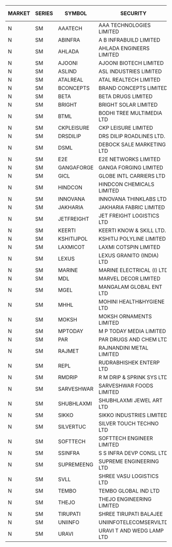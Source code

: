 


| MARKET | SERIES | SYMBOL | SECURITY | PREV CL PR | OPEN PRICE | HIGH PRICE | LOW PRICE | CLOSE PRICE | NET TRDVAL | NET TRDQTY | CORP IND | HI 52 WK | LO 52 WK |
| ----- | ----- | ----- | ----- | ----- | ----- | ----- | ----- | ----- | ----- | ----- | ----- | ----- | ----- |
| N | SM | AAATECH | AAA TECHNOLOGIES LIMITED | 42.30 | 42.30 | 44.95 | 42.25 | 44.25 | 1689450.00 | 39000 |  | 44.95 | 42.25 |
| N | SM | ABINFRA | A B INFRABUILD LIMITED | 6.65 | 6.35 | 6.35 | 6.35 | 6.35 | 25400.00 | 4000 |  | 17.90 | 6.35 |
| N | SM | AHLADA | AHLADA ENGINEERS LIMITED | 44.00 | 44.00 | 44.00 | 43.00 | 43.00 | 263000.00 | 6000 |  | 69.95 | 36.30 |
| N | SM | AJOONI | AJOONI BIOTECH LIMITED | 32.50 | 32.00 | 32.90 | 32.00 | 32.90 | 259600.00 | 8000 |  | 36.50 | 6.35 |
| N | SM | ASLIND | ASL INDUSTRIES LIMITED | 8.00 | 8.40 | 8.40 | 8.40 | 8.40 | 33600.00 | 4000 |  | 11.20 | 4.75 |
| N | SM | ATALREAL | ATAL REALTECH LIMITED | 47.85 | 49.00 | 49.00 | 49.00 | 49.00 | 78400.00 | 1600 |  | 51.00 | 47.85 |
| N | SM | BCONCEPTS | BRAND CONCEPTS LIMITED | 16.40 | 17.00 | 17.20 | 17.00 | 17.20 | 102600.00 | 6000 |  | 31.85 | 13.70 |
| N | SM | BETA | BETA DRUGS LIMITED | 114.10 | 119.00 | 119.00 | 111.15 | 111.15 | 184120.00 | 1600 |  | 140.80 | 37.00 |
| N | SM | BRIGHT | BRIGHT SOLAR LIMITED | 6.30 | 6.10 | 6.50 | 6.05 | 6.50 | 55950.00 | 9000 |  | 17.15 | 4.70 |
| N | SM | BTML | BODHI TREE MULTIMEDIA LTD | 89.95 | 83.05 | 84.00 | 83.05 | 84.00 | 301260.00 | 3600 |  | 91.50 | 74.50 |
| N | SM | CKPLEISURE | CKP LEISURE LIMITED | 2.90 | 2.80 | 2.80 | 2.80 | 2.80 | 44800.00 | 16000 |  | 7.55 | 2.80 |
| N | SM | DRSDILIP | DRS DILIP ROADLINES LTD. | 70.95 | 71.00 | 71.00 | 71.00 | 71.00 | 113600.00 | 1600 |  | 78.00 | 60.00 |
| N | SM | DSML | DEBOCK SALE MARKETING LTD | 20.15 | 19.15 | 20.70 | 19.15 | 20.40 | 601200.00 | 30000 |  | 20.70 | 3.50 |
| N | SM | E2E | E2E NETWORKS LIMITED | 34.80 | 35.00 | 35.50 | 35.00 | 35.50 | 141000.00 | 4000 |  | 57.95 | 13.30 |
| N | SM | GANGAFORGE | GANGA FORGING LIMITED | 20.50 | 19.40 | 21.00 | 19.40 | 20.30 | 724800.00 | 36000 |  | 21.00 | 8.70 |
| N | SM | GICL | GLOBE INTL CARRIERS LTD | 20.90 | 20.85 | 20.90 | 20.85 | 20.90 | 250500.00 | 12000 |  | 23.80 | 14.20 |
| N | SM | HINDCON | HINDCON CHEMICALS LIMITED | 18.90 | 19.50 | 19.50 | 19.50 | 19.50 | 156000.00 | 8000 |  | 20.65 | 8.05 |
| N | SM | INNOVANA | INNOVANA THINKLABS LTD. | 77.10 | 78.10 | 78.10 | 78.10 | 78.10 | 78100.00 | 1000 |  | 326.40 | 70.25 |
| N | SM | JAKHARIA | JAKHARIA FABRIC LIMITED | 154.05 | 162.00 | 162.00 | 162.00 | 162.00 | 129600.00 | 800 |  | 188.00 | 148.25 |
| N | SM | JETFREIGHT | JET FREIGHT LOGISTICS LTD | 14.55 | 13.85 | 13.85 | 13.85 | 13.85 | 110800.00 | 8000 |  | 20.60 | 11.90 |
| N | SM | KEERTI | KEERTI KNOW & SKILL LTD. | 32.50 | 32.50 | 32.50 | 32.50 | 32.50 | 201500.00 | 6200 |  | 81.65 | 23.65 |
| N | SM | KSHITIJPOL | KSHITIJ POLYLINE LIMITED | 23.00 | 23.00 | 25.00 | 23.00 | 25.00 | 288000.00 | 12000 |  | 37.50 | 19.20 |
| N | SM | LAXMICOT | LAXMI COTSPIN LIMITED | 9.10 | 8.95 | 8.95 | 8.95 | 8.95 | 107400.00 | 12000 |  | 11.75 | 5.80 |
| N | SM | LEXUS | LEXUS GRANITO (INDIA) LTD | 8.25 | 8.65 | 8.65 | 8.65 | 8.65 | 25950.00 | 3000 |  | 17.35 | 4.55 |
| N | SM | MARINE | MARINE ELECTRICAL (I) LTD | 169.00 | 173.00 | 173.00 | 170.00 | 170.50 | 1373000.00 | 8000 |  | 198.00 | 78.00 |
| N | SM | MDL | MARVEL DECOR LIMITED | 21.00 | 22.00 | 22.05 | 22.00 | 22.05 | 88100.00 | 4000 |  | 28.60 | 16.50 |
| N | SM | MGEL | MANGALAM GLOBAL ENT LTD | 40.50 | 41.00 | 41.00 | 41.00 | 41.00 | 246000.00 | 6000 |  | 65.10 | 38.00 |
| N | SM | MHHL | MOHINI HEALTH&HYGIENE LTD | 18.05 | 18.95 | 18.95 | 18.95 | 18.95 | 227400.00 | 12000 |  | 23.20 | 11.35 |
| N | SM | MOKSH | MOKSH ORNAMENTS LIMITED | 21.25 | 21.35 | 21.35 | 21.35 | 21.35 | 64050.00 | 3000 |  | 36.25 | 21.00 |
| N | SM | MPTODAY | M P TODAY MEDIA LIMITED | 11.15 | 10.60 | 10.60 | 10.60 | 10.60 | 42400.00 | 4000 |  | 22.85 | 9.70 |
| N | SM | PAR | PAR DRUGS AND CHEM LTD | 69.00 | 69.00 | 69.00 | 68.75 | 68.85 | 413500.00 | 6000 |  | 74.80 | 26.20 |
| N | SM | RAJMET | RAJNANDINI METAL LIMITED | 30.55 | 30.80 | 30.80 | 30.80 | 30.80 | 246400.00 | 8000 |  | 41.30 | 23.85 |
| N | SM | REPL | RUDRABHISHEK ENTERP LTD | 72.55 | 74.00 | 76.15 | 73.25 | 74.35 | 5134950.00 | 69000 |  | 76.15 | 24.50 |
| N | SM | RMDRIP | R M DRIP & SPRINK SYS LTD | 52.85 | 52.90 | 52.90 | 52.90 | 52.90 | 423200.00 | 8000 |  | 63.00 | 14.65 |
| N | SM | SARVESHWAR | SARVESHWAR FOODS LIMITED | 11.55 | 11.00 | 11.00 | 11.00 | 11.00 | 17600.00 | 1600 |  | 23.35 | 8.45 |
| N | SM | SHUBHLAXMI | SHUBHLAXMI JEWEL ART LTD | 16.40 | 16.40 | 16.40 | 15.60 | 15.60 | 94450.00 | 6000 |  | 150.00 | 12.80 |
| N | SM | SIKKO | SIKKO INDUSTRIES LIMITED | 23.00 | 22.80 | 22.80 | 22.50 | 22.50 | 181200.00 | 8000 |  | 33.80 | 18.00 |
| N | SM | SILVERTUC | SILVER TOUCH TECHNO LTD | 98.00 | 93.00 | 93.00 | 91.00 | 91.00 | 184000.00 | 2000 |  | 130.00 | 89.00 |
| N | SM | SOFTTECH | SOFTTECH ENGINEER LIMITED | 82.60 | 80.00 | 80.00 | 78.50 | 78.50 | 253600.00 | 3200 |  | 84.00 | 32.45 |
| N | SM | SSINFRA | S S INFRA DEVP CONSL LTD | 6.10 | 5.80 | 6.05 | 5.80 | 6.05 | 53550.00 | 9000 |  | 14.45 | 5.80 |
| N | SM | SUPREMEENG | SUPREME ENGINEERING LTD | 20.85 | 20.00 | 21.25 | 18.80 | 20.70 | 2782800.00 | 140000 |  | 30.00 | 13.20 |
| N | SM | SVLL | SHREE VASU LOGISTICS LTD | 82.30 | 82.80 | 82.80 | 82.80 | 82.80 | 82800.00 | 1000 |  | 113.00 | 70.00 |
| N | SM | TEMBO | TEMBO GLOBAL IND LTD | 194.00 | 195.00 | 195.00 | 191.00 | 191.35 | 7654000.00 | 40000 |  | 195.00 | 115.00 |
| N | SM | THEJO | THEJO ENGINEERING LIMITED | 1394.00 | 1371.00 | 1371.00 | 1324.30 | 1324.30 | 1995995.00 | 1500 |  | 1468.50 | 350.55 |
| N | SM | TIRUPATI | SHREE TIRUPATI BALAJEE | 28.80 | 28.80 | 28.80 | 28.80 | 28.80 | 86400.00 | 3000 |  | 45.00 | 22.40 |
| N | SM | UNIINFO | UNIINFOTELECOMSERVILTD | 10.10 | 9.65 | 10.60 | 9.65 | 10.60 | 2048400.00 | 210000 |  | 32.15 | 7.85 |
| N | SM | URAVI | URAVI T AND WEDG LAMP LTD | 125.00 | 125.00 | 125.00 | 125.00 | 125.00 | 3000000.00 | 24000 |  | 125.00 | 95.00 |



